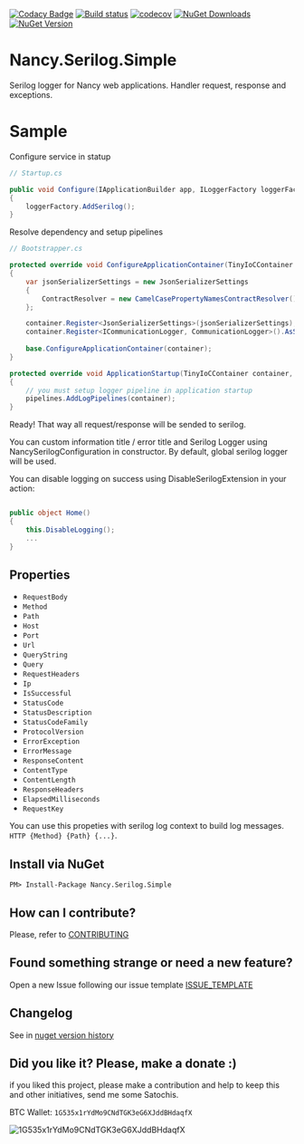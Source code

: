 [![Codacy Badge](https://api.codacy.com/project/badge/Grade/1ea91387fdc649518b8cf09f822268c9)](https://www.codacy.com/app/ThiagoBarradas/nancy-serilog?utm_source=github.com&amp;utm_medium=referral&amp;utm_content=ThiagoBarradas/nancy-serilog&amp;utm_campaign=Badge_Grade)
[![Build status](https://ci.appveyor.com/api/projects/status/p90493e09f7qe5ou/branch/master?svg=true)](https://ci.appveyor.com/project/ThiagoBarradas/nancy-serilog/branch/master)
[![codecov](https://codecov.io/gh/ThiagoBarradas/nancy-serilog/branch/master/graph/badge.svg)](https://codecov.io/gh/ThiagoBarradas/nancy-serilog)
[![NuGet Downloads](https://img.shields.io/nuget/dt/Nancy.Serilog.Simple.svg)](https://www.nuget.org/packages/Nancy.Serilog.Simple/)
[![NuGet Version](https://img.shields.io/nuget/v/Nancy.Serilog.Simple.svg)](https://www.nuget.org/packages/Nancy.Serilog.Simple/)

# Nancy.Serilog.Simple

Serilog logger for Nancy web applications. Handler request, response and exceptions.

# Sample

Configure service in statup
```c#
// Startup.cs

public void Configure(IApplicationBuilder app, ILoggerFactory loggerFactory)
{
    loggerFactory.AddSerilog();
}

```

Resolve dependency and setup pipelines
```c#
// Bootstrapper.cs

protected override void ConfigureApplicationContainer(TinyIoCContainer container)
{
    var jsonSerializerSettings = new JsonSerializerSettings
    {
    	ContractResolver = new CamelCasePropertyNamesContractResolver()
    };

    container.Register<JsonSerializerSettings>(jsonSerializerSettings);
    container.Register<ICommunicationLogger, CommunicationLogger>().AsSingleton();
    
    base.ConfigureApplicationContainer(container);
}

protected override void ApplicationStartup(TinyIoCContainer container, IPipelines pipelines)
{
	// you must setup logger pipeline in application startup
	pipelines.AddLogPipelines(container); 
}

```

Ready! That way all request/response will be sended to serilog.

You can custom information title / error title and Serilog Logger using NancySerilogConfiguration in constructor. By default, global serilog logger will be used.

You can disable logging on success using DisableSerilogExtension in your action:

```c#

public object Home()
{
	this.DisableLogging();
	...
}

```

## Properties 

* `RequestBody`
* `Method`
* `Path`
* `Host`
* `Port`
* `Url`
* `QueryString`
* `Query`
* `RequestHeaders`
* `Ip`
* `IsSuccessful`
* `StatusCode`
* `StatusDescription`
* `StatusCodeFamily`
* `ProtocolVersion`
* `ErrorException`
* `ErrorMessage`
* `ResponseContent`
* `ContentType`
* `ContentLength`
* `ResponseHeaders`
* `ElapsedMilliseconds`
* `RequestKey`

You can use this propeties with serilog log context to build log messages. `HTTP {Method} {Path} {...}`.

## Install via NuGet

```
PM> Install-Package Nancy.Serilog.Simple
```

## How can I contribute?
Please, refer to [CONTRIBUTING](.github/CONTRIBUTING.md)

## Found something strange or need a new feature?
Open a new Issue following our issue template [ISSUE_TEMPLATE](.github/ISSUE_TEMPLATE.md)

## Changelog
See in [nuget version history](https://www.nuget.org/packages/Nancy.Serilog.Simple)

## Did you like it? Please, make a donate :)

if you liked this project, please make a contribution and help to keep this and other initiatives, send me some Satochis.

BTC Wallet: `1G535x1rYdMo9CNdTGK3eG6XJddBHdaqfX`

![1G535x1rYdMo9CNdTGK3eG6XJddBHdaqfX](https://i.imgur.com/mN7ueoE.png)
